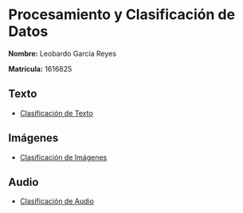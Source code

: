 # Procesamiento y Clasificación de Datos

**Nombre:** Leobardo García Reyes

**Matrícula:** 1616825

## **Texto**
- [Clasificación de Texto](https://github.com/Zarcklet/ProcesamientoClasificacionDatos/tree/main/ClasificacionTexto)


## **Imágenes**
- [Clasificación de Imágenes](https://github.com/Zarcklet/ProcesamientoClasificacionDatos/tree/main/ClasificacionTexto)


## **Audio**
- [Clasificación de Audio](https://github.com/Zarcklet/ProcesamientoClasificacionDatos/tree/main/ClasificacionTexto)









